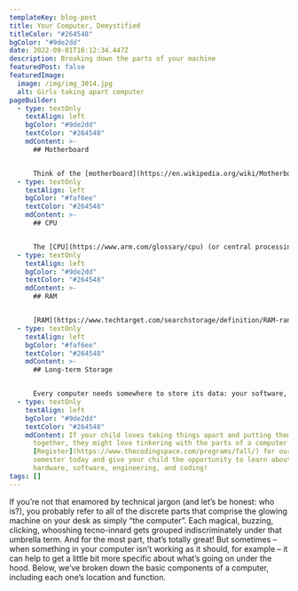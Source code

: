 ```yaml
---
templateKey: blog-post
title: Your Computer, Demystified
titleColor: "#264548"
bgColor: "#9de2dd"
date: 2022-09-01T16:12:34.447Z
description: Breaking down the parts of your machine
featuredPost: false
featuredImage:
  image: /img/img_3014.jpg
  alt: Girls taking apart computer
pageBuilder:
  - type: textOnly
    textAlign: left
    bgColor: "#9de2dd"
    textColor: "#264548"
    mdContent: >-
      ## Motherboard


      Think of the [motherboard](https://en.wikipedia.org/wiki/Motherboard) like the computer’s base camp. It’s a thin plate that directly or indirectly **connects every single part of the computer** – the CPU, memory, hard drive, USB ports, etc.
  - type: textOnly
    textAlign: left
    bgColor: "#faf6ee"
    textColor: "#264548"
    mdContent: >-
      ## CPU


      The [CPU](https://www.arm.com/glossary/cpu) (or central processing unit, or even just “processor”) is like **the brain of the computer**. It’s usually a two-inch ceramic square with a silicon chip the size of a thumbnail located inside, and its primary job is to carry out commands. Whenever you click a button or press a key, you’re sending an instruction to the CPU.
  - type: textOnly
    textAlign: left
    bgColor: "#9de2dd"
    textColor: "#264548"
    mdContent: >-
      ## RAM


      [RAM](https://www.techtarget.com/searchstorage/definition/RAM-random-access-memory) (or random access memory) is your computer’s **short-term memory**. Whenever your computer performs any type of calculation, it temporarily stores that data in RAM. RAM helps programs boot quickly, but it doesn’t last – anytime your computer powers down, it loses everything stored in RAM. That’s why you need to save your documents; anytime you hit that “save” button on a Word doc, you’re moving that information to long-term storage.
  - type: textOnly
    textAlign: left
    bgColor: "#faf6ee"
    textColor: "#264548"
    mdContent: >-
      ## Long-term Storage


      Every computer needs somewhere to store its data: your software, your documents, and all of your other files. That storage can take the form of a [hard drive or a solid state drive](https://www.avast.com/c-ssd-vs-hdd), and it’s long-term, meaning that **the data is safe even if you turn off the computer.** When you open a file, the computer copies some data from the hard drive onto the RAM, and when you save a file, the data is copied back to the hard drive.
  - type: textOnly
    textAlign: left
    bgColor: "#9de2dd"
    textColor: "#264548"
    mdContent: If your child loves taking things apart and putting them back
      together, they might love tinkering with the parts of a computer.
      [Register](https://www.thecodingspace.com/programs/fall/) for our fall
      semester today and give your child the opportunity to learn about
      hardware, software, engineering, and coding!
tags: []
---
```

If you’re not that enamored by technical jargon (and let’s be honest: who is?), you probably refer to all of the discrete parts that comprise the glowing machine on your desk as simply “the computer”. Each magical, buzzing, clicking, whooshing tecno-innard gets grouped indiscriminately under that umbrella term. And for the most part, that’s totally great! But sometimes – when something in your computer isn’t working as it should, for example – it can help to get a little bit more specific about what’s going on under the hood. Below, we’ve broken down the basic components of a computer, including each one’s location and function.